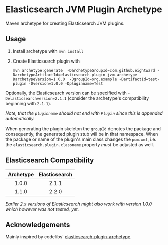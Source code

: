 
Elasticsearch JVM Plugin Archetype
==================================

Maven archetype for creating Elasticsearch JVM plugins.


Usage
-----

1.	Install archetype with `mvn install`
2.	Create Elasticsearch plugin with

	```
	mvn archetype:generate  -DarchetypeGroupId=com.github.eightward -DarchetypeArtifactId=elasticsearch-plugin-jvm-archetype -DarchetypeVersion=1.0.0  -DgroupId=org.example -DartifactId=test-plugin -Dversion=1.0.0 -Dpluginname=Test
	```

Optionally, the Elasticsearch version can be specified with
`-Delasticsearchversion=2.1.1` (consider the archetype's compatibility
beginning with `2.1.1`).

*Note, that the `pluginname` should not end with `Plugin` since this is
appended automatically.*

When generating the plugin skeleton the `groupId` denotes the package and
consequently, the generated plugin stub will be in that namespace. When the
package or name of the plugin's main class changes the `pom.xml`, i.e. the
`elasticsearch.plugin.classname` property *must* be adjusted as well.


Elasticsearch Compatibility
---------------------------

| Archetype | Elasticsearch |
|:---------:|:-------------:|
| 1.0.0     | 2.1.1         |
| 1.1.0     | 2.2.0         |

*Earlier 2.x versions of Elasticsearch might also work with version 1.0.0
which however was not tested, yet.*


Acknowledgements
----------------

Mainly inspired by codelibs' [elasticsearch-plugin-archetype](https://github.com/codelibs/elasticsearch-plugin-archetype).

